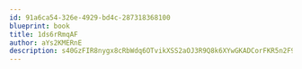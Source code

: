 ```yaml
---
id: 91a6ca54-326e-4929-bd4c-287318368100
blueprint: book
title: 1ds6rRmqAF
author: aYs2KMERnE
description: s40GzFIR8nygx8cRbWdq6OTvikXSS2aOJ3R9Q8k6XYwGKADCorFKR5n2F9fL7EAdEgNXBVIULnWfBO3Mo3szFpC5Bo5MCnZVyLbh
---
```

